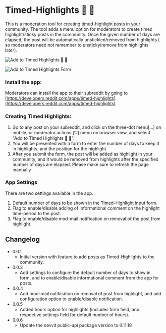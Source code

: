 # Timed-Highlights 📅 📌
This is a moderation tool for creating timed-highlight posts in your community. The tool adds a menu option for moderators to create timed highlight/sticky posts in the community. Once the given number of days are elapsed, the post will be automatically unstickied/removed from highlights ( so moderators need not remember to unsticky/remove from highlights later).

![Add to Timed Highlights 📅 📌](https://styles.redditmedia.com/t5_bu9llw/styles/image_widget_l2or2sdwk36f1.png)

![Add to Timed Highlights Form](https://styles.redditmedia.com/t5_bu9llw/styles/image_widget_d7k4vb069z8f1.jpg)

### Install the app:
Moderators can install the app to their subreddit by going to [https://developers.reddit.com/apps/timed-highlights](https://developers.reddit.com/apps/timed-highlights)

### Creating Timed Highlights:
1) Go to any post on your subreddit, and click on the three-dot menu[...] on mobile, or moderator actions [⛉] menu on browser view, and select "Add to Timed Highlights 📅 📌".
2) You will be presented with a form to enter the number of days to keep it in highlights, and the position for the highlight.
3) After you submit the form, the post will be added as highlight in your community, and it would be removed from highlights after the specified number of days are elapsed. Please make sure to refresh the page manually

### App Settings
There are two settings available in the app. 
1) Default number of days to be shown in the Timed-Highlight input form.
1) Flag to enable/disable adding of informational comment on the highlight time-period to the post.
3) Flag to enable/disable mod-mail notification on removal of the post from highlight.

## Changelog
* 0.0.1
  * Initial version with feature to add posts as Timed-Highlights to the community.
* 0.0.3
  * Add settings to configure the default number of days to show in form, and to enable/disable informational comment from the app for posts.
* 0.0.4
  * Add mod-mail notification on removal of post from highlight, and add configuration option to enable/disable notification.
* 0.0.5
  * Added hours option for highlights (includes form field, and respective settings field for default number of hours).
* 0.0.6
  * Update the devvit public-api package version to 0.11.18
